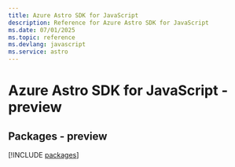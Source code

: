 ```yaml
---
title: Azure Astro SDK for JavaScript
description: Reference for Azure Astro SDK for JavaScript
ms.date: 07/01/2025
ms.topic: reference
ms.devlang: javascript
ms.service: astro
---
```

# Azure Astro SDK for JavaScript - preview
## Packages - preview
[!INCLUDE [packages](astro-index.md)]